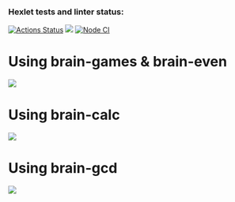### Hexlet tests and linter status:
[![Actions Status](https://github.com/UruYoba/frontend-project-lvl1/workflows/hexlet-check/badge.svg)](https://github.com/UruYoba/frontend-project-lvl1/actions)
<a href="https://codeclimate.com/github/UruYoba/frontend-project-lvl1/maintainability"><img src="https://api.codeclimate.com/v1/badges/37ad0bdd473cee8240bd/maintainability" /></a>
[![Node CI](https://github.com/UruYoba/frontend-project-lvl1/workflows/Node%20CI/badge.svg)](https://github.com/UruYoba/frontend-project-lvl1/actions)
<h1>Using brain-games & brain-even</h1>
<a href="https://asciinema.org/a/f2jbO833bm9tfzgmK8Q2gkSEp"><img src="https://asciinema.org/a/f2jbO833bm9tfzgmK8Q2gkSEp.svg"></a>
<h1>Using brain-calc</h1>
<a href = "https://asciinema.org/a/EChSFA6aLKk83DpW1u6Csb5hs"> <img src="https://asciinema.org/a/EChSFA6aLKk83DpW1u6Csb5hs.svg"></a>
<h1>Using brain-gcd</h1>
<a href = "https://asciinema.org/a/8x2tZQqeOSWolbCgNsmdnEwcM"> <img src="https://asciinema.org/a/8x2tZQqeOSWolbCgNsmdnEwcM.svg"></a>
